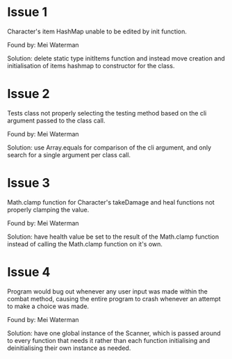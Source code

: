 # Issue 1

Character's item HashMap unable to be edited by init function.

Found by: Mei Waterman

Solution: delete static type initItems function and instead move creation and initialisation of items hashmap to constructor for the class.

# Issue 2

Tests class not properly selecting the testing method based on the cli argument passed to the class call.

Found by: Mei Waterman

Solution: use Array.equals for comparison of the cli argument, and only search for a single argument per class call.

# Issue 3

Math.clamp function for Character's takeDamage and heal functions not properly clamping the value.

Found by: Mei Waterman

Solution: have health value be set to the result of the Math.clamp function instead of calling the Math.clamp function on it's own.

# Issue 4

Program would bug out whenever any user input was made within the combat method, causing the entire program to crash whenever an attempt to make a choice was made.

Found by: Mei Waterman

Solution: have one global instance of the Scanner, which is passed around to every function that needs it rather than each function initialising and deinitialising their own instance as needed.
